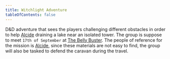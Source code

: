 ```yaml
---
title: Witchlight Adventure
tableOfContents: false
---
```


D&D adventure that sees the players challenging different obstacles in order to help [Alcide](/players/npc/alcide) draining a lake near an isolated tower. The group is suppose to meet `17th of September` at [The Belly Buster](/players/places/blore/#the-belly-buster). The people of reference for the mission is [Alcide](/players/npc/alcide), since these materials are not easy to find, the group will also be tasked to defend the caravan during the travel.
